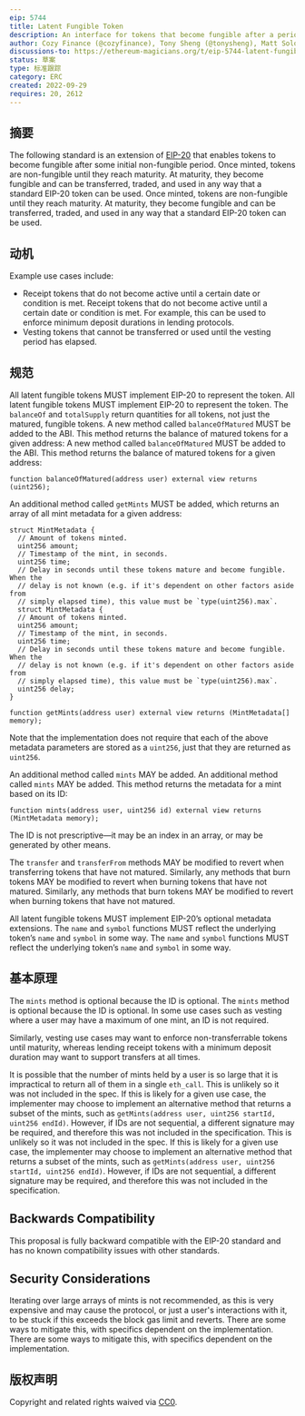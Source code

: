 ```yaml
---
eip: 5744
title: Latent Fungible Token
description: An interface for tokens that become fungible after a period of time.
author: Cozy Finance (@cozyfinance), Tony Sheng (@tonysheng), Matt Solomon (@mds1), David Laprade (@davidlaprade), Payom Dousti (@payomdousti), Chad Fleming (@chad-js), Franz Chen (@Dendrimer)
discussions-to: https://ethereum-magicians.org/t/eip-5744-latent-fungible-token/11111
status: 草案
type: 标准跟踪
category: ERC
created: 2022-09-29
requires: 20, 2612
---
```


## 摘要

The following standard is an extension of [EIP-20](./eip-20.md) that enables tokens to become fungible after some initial non-fungible period. Once minted, tokens are non-fungible until they reach maturity. At maturity, they become fungible and can be transferred, traded, and used in any way that a standard EIP-20 token can be used. Once minted, tokens are non-fungible until they reach maturity. At maturity, they become fungible and can be transferred, traded, and used in any way that a standard EIP-20 token can be used.

## 动机

Example use cases include:

- Receipt tokens that do not become active until a certain date or condition is met. Receipt tokens that do not become active until a certain date or condition is met. For example, this can be used to enforce minimum deposit durations in lending protocols.
- Vesting tokens that cannot be transferred or used until the vesting period has elapsed.

## 规范

All latent fungible tokens MUST implement EIP-20 to represent the token. All latent fungible tokens MUST implement EIP-20 to represent the token. The `balanceOf` and `totalSupply` return quantities for all tokens, not just the matured, fungible tokens. A new method called `balanceOfMatured` MUST be added to the ABI. This method returns the balance of matured tokens for a given address: A new method called `balanceOfMatured` MUST be added to the ABI. This method returns the balance of matured tokens for a given address:

```solidity
function balanceOfMatured(address user) external view returns (uint256);
```

An additional method called `getMints` MUST be added, which returns an array of all mint metadata for a given address:

```solidity
struct MintMetadata {
  // Amount of tokens minted.
  uint256 amount;
  // Timestamp of the mint, in seconds.
  uint256 time;
  // Delay in seconds until these tokens mature and become fungible. When the
  // delay is not known (e.g. if it's dependent on other factors aside from
  // simply elapsed time), this value must be `type(uint256).max`.
  struct MintMetadata {
  // Amount of tokens minted.
  uint256 amount;
  // Timestamp of the mint, in seconds.
  uint256 time;
  // Delay in seconds until these tokens mature and become fungible. When the
  // delay is not known (e.g. if it's dependent on other factors aside from
  // simply elapsed time), this value must be `type(uint256).max`.
  uint256 delay;
}

function getMints(address user) external view returns (MintMetadata[] memory);
```

Note that the implementation does not require that each of the above metadata parameters are stored as a `uint256`, just that they are returned as `uint256`.

An additional method called `mints` MAY be added. An additional method called `mints` MAY be added. This method returns the metadata for a mint based on its ID:

```solidity
function mints(address user, uint256 id) external view returns (MintMetadata memory);
```

The ID is not prescriptive—it may be an index in an array, or may be generated by other means.

The `transfer` and `transferFrom` methods MAY be modified to revert when transferring tokens that have not matured. Similarly, any methods that burn tokens MAY be modified to revert when burning tokens that have not matured. Similarly, any methods that burn tokens MAY be modified to revert when burning tokens that have not matured.

All latent fungible tokens MUST implement EIP-20’s optional metadata extensions. The `name` and `symbol` functions MUST reflect the underlying token’s `name` and `symbol` in some way. The `name` and `symbol` functions MUST reflect the underlying token’s `name` and `symbol` in some way.

## 基本原理

The `mints` method is optional because the ID is optional. The `mints` method is optional because the ID is optional. In some use cases such as vesting where a user may have a maximum of one mint, an ID is not required.

Similarly, vesting use cases may want to enforce non-transferrable tokens until maturity, whereas lending receipt tokens with a minimum deposit duration may want to support transfers at all times.

It is possible that the number of mints held by a user is so large that it is impractical to return all of them in a single `eth_call`. This is unlikely so it was not included in the spec. If this is likely for a given use case, the implementer may choose to implement an alternative method that returns a subset of the mints, such as `getMints(address user, uint256 startId, uint256 endId)`. However, if IDs are not sequential, a different signature may be required, and therefore this was not included in the specification. This is unlikely so it was not included in the spec. If this is likely for a given use case, the implementer may choose to implement an alternative method that returns a subset of the mints, such as `getMints(address user, uint256 startId, uint256 endId)`. However, if IDs are not sequential, a different signature may be required, and therefore this was not included in the specification.

## Backwards Compatibility

This proposal is fully backward compatible with the EIP-20 standard and has no known compatibility issues with other standards.

## Security Considerations

Iterating over large arrays of mints is not recommended, as this is very expensive and may cause the protocol, or just a user's interactions with it, to be stuck if this exceeds the block gas limit and reverts. There are some ways to mitigate this, with specifics dependent on the implementation. There are some ways to mitigate this, with specifics dependent on the implementation.

## 版权声明

Copyright and related rights waived via [CC0](../LICENSE.md).
